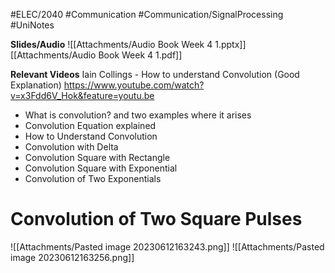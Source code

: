 #ELEC/2040 #Communication #Communication/SignalProcessing #UniNotes

**Slides/Audio**
![[Attachments/Audio Book Week 4 1.pptx]]
[[Attachments/Audio Book Week 4 1.pdf]]

**Relevant Videos**
Iain Collings - How to understand Convolution (Good Explanation)
https://www.youtube.com/watch?v=x3Fdd6V_Hok&feature=youtu.be
- What is convolution? and two examples where it arises
- Convolution Equation explained
- How to Understand Convolution
- Convolution with Delta
- Convolution Square with Rectangle
- Convolution Square with Exponential
- Convolution of Two Exponentials

# Convolution of Two Square Pulses
![[Attachments/Pasted image 20230612163243.png]]
![[Attachments/Pasted image 20230612163256.png]]

